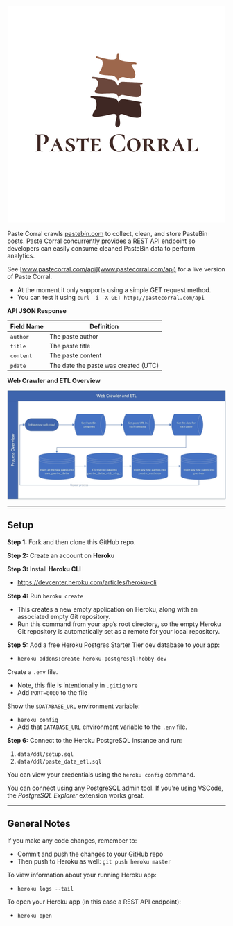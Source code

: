 


<p align="center">  
    <img src=".img/paste-corral-logo.png" alt=""/>
</p>



Paste Corral crawls [pastebin.com](pastebin.com) to collect, clean, and store PasteBin posts. Paste Corral concurrently provides a REST API endpoint so developers can easily consume cleaned PasteBin data to perform analytics. 

See [www.pastecorral.com/api](www.pastecorral.com/api) for a live version of Paste Corral.
- At the moment it only supports using a simple GET request method.
- You can test it using `curl -i -X GET http://pastecorral.com/api`

**API JSON Response**

|Field Name   |Definition   |
|---|---|
|`author`|The paste author|
|`title`|The paste title|
|`content`|The paste content|
|`pdate`|The date the paste was created (UTC)|


**Web Crawler and ETL Overview**

<p align="center">  
    <img src=".img/process-overview.jpg" alt=""/>
</p>

---

## Setup

**Step 1:**
Fork and then clone this GitHub repo.


**Step 2:**
Create an account on **Heroku**


**Step 3:**
Install **Heroku CLI** 
- https://devcenter.heroku.com/articles/heroku-cli


**Step 4:**
Run `heroku create`
- This creates a new empty application on Heroku, along with an associated empty Git repository. 
- Run this command from your app’s root directory, so the empty Heroku Git repository is automatically set as a remote for your local repository.


**Step 5:**
Add a free Heroku Postgres Starter Tier dev database to your app:
- `heroku addons:create heroku-postgresql:hobby-dev`

Create a `.env` file.
- Note, this file is intentionally in `.gitignore`
- Add `PORT=8080` to the file

Show the `$DATABASE_URL` environment variable:
- `heroku config`
- Add that `DATABASE_URL` environment variable to the `.env` file.


**Step 6:**
Connect to the Heroku PostgreSQL instance and run:
1. `data/ddl/setup.sql` 
2. `data/ddl/paste_data_etl.sql` 

You can view your credentials using the `heroku config` command.

You can connect using any PostgreSQL admin tool. If you're using VSCode, the *PostgreSQL Explorer* extension works great. 



---

## General Notes

If you make any code changes, remember to:
- Commit and push the changes to your GitHub repo
- Then push to Heroku as well: `git push heroku master`   

To view information about your running Heroku app:
- `heroku logs --tail`

To open your Heroku app (in this case a REST API endpoint):
- `heroku open`

